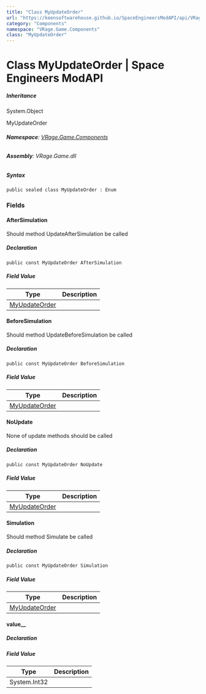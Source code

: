 ```yaml
---
title: "Class MyUpdateOrder"
url: "https://keensoftwarehouse.github.io/SpaceEngineersModAPI/api/VRage.Game.Components.MyUpdateOrder.html"
category: "Components"
namespace: "VRage.Game.Components"
class: "MyUpdateOrder"
---
```


# Class MyUpdateOrder | Space Engineers ModAPI

##### Inheritance

System.Object

MyUpdateOrder

###### **Namespace**: [VRage.Game.Components](https://keensoftwarehouse.github.io/SpaceEngineersModAPI/api/VRage.Game.Components.html)

###### **Assembly**: VRage.Game.dll

##### Syntax

```
public sealed class MyUpdateOrder : Enum
```

### Fields

#### AfterSimulation

Should method UpdateAfterSimulation be called

##### Declaration

```
public const MyUpdateOrder AfterSimulation
```

##### Field Value

| Type | Description |
| --- | --- |
| [MyUpdateOrder](https://keensoftwarehouse.github.io/SpaceEngineersModAPI/api/VRage.Game.Components.MyUpdateOrder.html) |     |

#### BeforeSimulation

Should method UpdateBeforeSimulation be called

##### Declaration

```
public const MyUpdateOrder BeforeSimulation
```

##### Field Value

| Type | Description |
| --- | --- |
| [MyUpdateOrder](https://keensoftwarehouse.github.io/SpaceEngineersModAPI/api/VRage.Game.Components.MyUpdateOrder.html) |     |

#### NoUpdate

None of update methods should be called

##### Declaration

```
public const MyUpdateOrder NoUpdate
```

##### Field Value

| Type | Description |
| --- | --- |
| [MyUpdateOrder](https://keensoftwarehouse.github.io/SpaceEngineersModAPI/api/VRage.Game.Components.MyUpdateOrder.html) |     |

#### Simulation

Should method Simulate be called

##### Declaration

```
public const MyUpdateOrder Simulation
```

##### Field Value

| Type | Description |
| --- | --- |
| [MyUpdateOrder](https://keensoftwarehouse.github.io/SpaceEngineersModAPI/api/VRage.Game.Components.MyUpdateOrder.html) |     |

#### value\_\_

##### Declaration

##### Field Value

| Type | Description |
| --- | --- |
| System.Int32 |     |